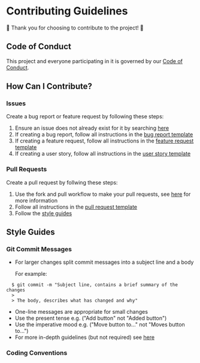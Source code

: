# Contributing Guidelines

:tada: Thank you for choosing to contribute to the project! :tada:

## Code of Conduct

This project and everyone participating in it is governed by our [Code of Conduct](./.github/code_of_conduct.md).

## How Can I Contribute?

### Issues

Create a bug report or feature request by following these steps:

1. Ensure an issue does not already exist for it by searching [here](https://github.com/softeng-701-group-5/softeng-701-assignment-1/issues?q=is%3Aissue)
2. If creating a bug report, follow all instructions in the [bug report template](./.github/ISSUE_TEMPLATE/bug_report.md)
3. If creating a feature request, follow all instructions in the [feature request template](./.github/ISSUE_TEMPLATE/feature_request.md)
4. If creating a user story, follow all instructions in the [user story template](./.github/ISSUE_TEMPLATE/user_story.md)

### Pull Requests

Create a pull request by follwing these steps:

1. Use the fork and pull workflow to make your pull requests, see [here](https://gist.github.com/Chaser324/ce0505fbed06b947d962) for more information
2. Follow all instructions in the [pull request template](./.github/pull_request_template.md)
3. Follow the [style guides](#style-guides)

## Style Guides

### Git Commit Messages

- For larger changes split commit messages into a subject line and a body

  For example:

```
  $ git commit -m "Subject line, contains a brief summary of the changes
  >
  > The body, describes what has changed and why"
```

- One-line messages are appropriate for small changes
- Use the present tense e.g. ("Add button" not "Added button")
- Use the imperative mood e.g. ("Move button to..." not "Moves button to...")
- For more in-depth guidelines (but not required) see [here](https://chris.beams.io/posts/git-commit/)

### Coding Conventions

<!-- TODO: Depends on tech stack or if we are going to use any linters>
